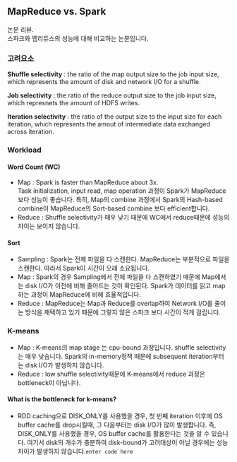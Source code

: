 <h2 id="mapreduce-vs.-spark">MapReduce vs. Spark</h2>
<p>논문 리뷰.<br>
스파크와 맵리듀스의 성능에 대해 비교하는 논문입니다.</p>
<h3 id="고려요소">고려요소</h3>
<p><strong>Shuffle selectivity</strong> : the ratio of the map output size to the job input size, which represents the amount of disk and network I/O for a shuffle.</p>
<p><strong>Job selectivity</strong> : the ratio of the reduce output size to the job input size, which represnets the amount of HDFS writes.</p>
<p><strong>Iteration selectivity</strong> : the ratio of the output size to the input size for each iteration, which represents the amout of intermediate data exchanged across iteration.</p>
<h3 id="workload">Workload</h3>
<h4 id="word-count-wc">Word Count (WC)</h4>
<ul>
<li>Map : Spark is faster than MapReduce about 3x.<br>
Task initialization, input read, map operation 과정이 Spark가 MapReduce보다 성능이 좋습니다. 특히, Map의 combine 과정에서 Spark의 Hash-based combine이 MapReduce의 Sort-based combine 보다 efficient합니다.</li>
<li>Reduce : Shuffle selectivity가 매우 낮기 때문에 WC에서 reduce때문에 성능의 차이는 보이지 않습니다.</li>
</ul>
<h4 id="sort">Sort</h4>
<ul>
<li>Sampling : Spark는 전체 파일을 다 스캔한다. MapReduce는 부분적으로 파일을 스캔한다. 따라서 Spark이 시간이 오래 소요됩니다.</li>
<li>Map : Spark의 경우 Sampling에서 전체 파일을 다 스캔하였기 때문에 Map에서는 disk I/O가 이전에 비해 줄어드는 것이 확인된다. Spark가 데이터를 읽고 map하는 과정이 MapReduce에 비해 효율적입니다.</li>
<li>Reduce : MapReduce는 Map과 Reduce를 overlap하여 Network I/O를 줄이는 방식을 채택하고 있기 때문에 그렇지 않은 스파크 보다 시간이 적게 걸립니다.</li>
</ul>
<h3 id="k-means">K-means</h3>
<ul>
<li>Map : K-means의 map stage 는 cpu-bound 과정입니다. shuffle selectivity는 매우 낮습니다.  Spark의 in-memory정책 때문에 subsequent iteration부터는 disk I/O가 발생하지 않습니다.</li>
<li>Reduce : low shuffle selectivity때문에 K-means에서 reduce 과정은 bottleneck이 아닙니다.</li>
</ul>
<h4 id="what-is-the-bottleneck-for-k-means">What is the bottleneck for k-means?</h4>
<ul>
<li>RDD caching으로 DISK_ONLY를 사용했을 경우, 첫 번째 iteration 이후에 OS buffer cache를 drop시킬때, 그 다음부터는 disk I/O가 많이 발생합니다. 즉, DISK_ONLY를 사용했을 경우, OS buffer cache를 활용한다는 것을 알 수 있습니다. 여기서 disk의 개수가 충분하여 disk-bound가 고려대상이 아닐 경우에는 성능 차이가 발생하지 않습니다.<code>enter code here</code></li>
</ul>

